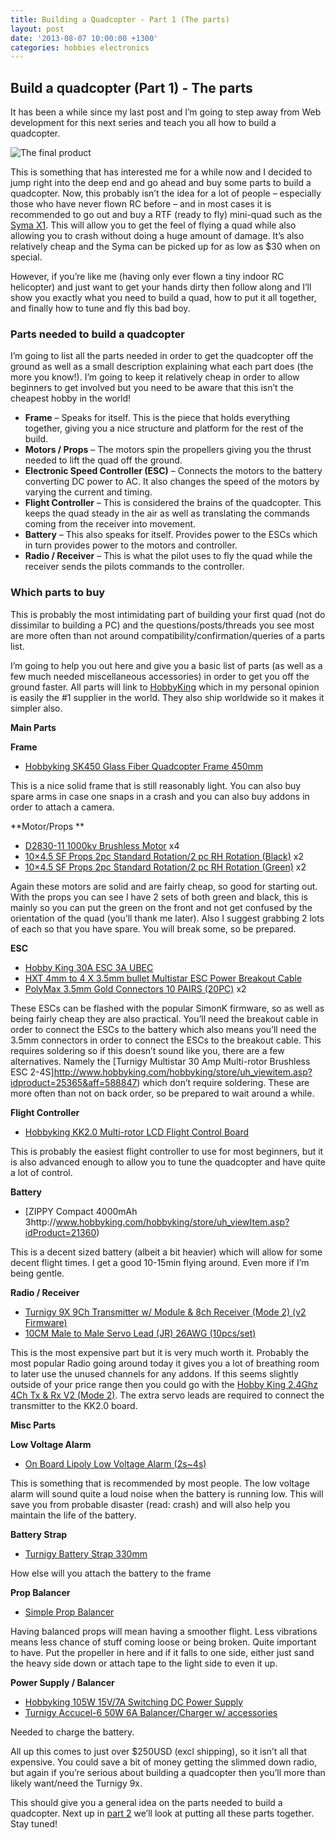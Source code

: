 ```yaml
---
title: Building a Quadcopter - Part 1 (The parts)
layout: post
date: '2013-08-07 10:00:00 +1300'
categories: hobbies electronics
---
```


## Build a quadcopter (Part 1) - The parts

It has been a while since my last post and I’m going to step away from Web development for this next series and teach you all how to build a quadcopter.

![The final product](https://i.imgur.com/rneCvnd.png)

This is something that has interested me for a while now and I decided to jump right into the deep end and go ahead and buy some parts to build a quadcopter. Now, this probably isn’t the idea for a lot of people – especially those who have never flown RC before – and in most cases it is recommended to go out and buy a RTF (ready to fly) mini-quad such as the [Syma X1](http://www.amazon.com/Syma-Channel-2-4G-Quad-Copter/dp/B00906PKQ4/ref=sr_1_2?ie=UTF8&qid=1375858506&sr=8-2&keywords=syma+x1). This will allow you to get the feel of flying a quad while also allowing you to crash without doing a huge amount of damage. It’s also relatively cheap and the Syma can be picked up for as low as $30 when on special.

However, if you’re like me (having only ever flown a tiny indoor RC helicopter) and just want to get your hands dirty then follow along and I’ll show you exactly what you need to build a quad, how to put it all together, and finally how to tune and fly this bad boy.

### Parts needed to build a quadcopter

I’m going to list all the parts needed in order to get the quadcopter off the ground as well as a small description explaining what each part does (the more you know!). I’m going to keep it relatively cheap in order to allow beginners to get involved but you need to be aware that this isn’t the cheapest hobby in the world!

- **Frame** – Speaks for itself. This is the piece that holds everything together, giving you a nice structure and platform for the rest of the build.
- **Motors / Props** – The motors spin the propellers giving you the thrust needed to lift the quad off the ground.
- **Electronic Speed Controller (ESC)** – Connects the motors to the battery converting DC power to AC. It also changes the speed of the motors by varying the current and timing.
- **Flight Controller** – This is considered the brains of the quadcopter. This keeps the quad steady in the air as well as translating the commands coming from the receiver into movement.
- **Battery** – This also speaks for itself. Provides power to the ESCs which in turn provides power to the motors and controller.
- **Radio / Receiver** – This is what the pilot uses to fly the quad while the receiver sends the pilots commands to the controller.

### Which parts to buy

This is probably the most intimidating part of building your first quad (not do dissimilar to building a PC) and the questions/posts/threads you see most are more often than not around compatibility/confirmation/queries of a parts list.

I’m going to help you out here and give you a basic list of parts (as well as a few much needed miscellaneous accessories) in order to get you off the ground faster. All parts will link to [HobbyKing](http://www.hobbyking.com/) which in my personal opinion is easily the #1 supplier in the world. They also ship worldwide so it makes it simpler also.

**Main Parts**

**Frame**

- [Hobbyking SK450 Glass Fiber Quadcopter Frame 450mm](http://www.hobbyking.com/hobbyking/store/uh_viewItem.asp?idProduct=24291)

This is a nice solid frame that is still reasonably light. You can also buy spare arms in case one snaps in a crash and you can also buy addons in order to attach a camera.

**Motor/Props
**

- [D2830-11 1000kv Brushless Motor](http://www.hobbyking.com/hobbyking/store/uh_viewItem.asp?idProduct=12921) x4
- [10×4.5 SF Props 2pc Standard Rotation/2 pc RH Rotation (Black)](http://www.hobbyking.com/hobbyking/store/uh_viewItem.asp?idProduct=25824) x2
- [10×4.5 SF Props 2pc Standard Rotation/2 pc RH Rotation (Green)](http://www.hobbyking.com/hobbyking/store/uh_viewItem.asp?idProduct=25820) x2

Again these motors are solid and are fairly cheap, so good for starting out. With the props you can see I have 2 sets of both green and black, this is mainly so you can put the green on the front and not get confused by the orientation of the quad (you’ll thank me later). Also I suggest grabbing 2 lots of each so that you have spare. You will break some, so be prepared.

**ESC** 

- [Hobby King 30A ESC 3A UBEC](http://www.hobbyking.com/hobbyking/store/__15205__hobby_king_30a_esc_3a_ubec.html)
- [HXT 4mm to 4 X 3.5mm bullet Multistar ESC Power Breakout Cable](http://www.hobbyking.com/hobbyking/store/uh_viewItem.asp?idProduct=25483)
- [PolyMax 3.5mm Gold Connectors 10 PAIRS (20PC)](http://www.hobbyking.com/hobbyking/store/uh_viewItem.asp?idProduct=68) x2

These ESCs can be flashed with the popular SimonK firmware, so as well as being fairly cheap they are also practical. You’ll need the breakout cable in order to connect the ESCs to the battery which also means you’ll need the 3.5mm connectors in order to connect the ESCs to the breakout cable. This requires soldering so if this doesn’t sound like you, there are a few alternatives. Namely the [Turnigy Multistar 30 Amp Multi-rotor Brushless ESC 2-4S]http://www.hobbyking.com/hobbyking/store/uh_viewitem.asp?idproduct=25365&aff=588847) which don’t require soldering. These are more often than not on back order, so be prepared to wait around a while.

**Flight Controller** 

- [Hobbyking KK2.0 Multi-rotor LCD Flight Control Board](http://www.hobbyking.com/hobbyking/store/uh_viewItem.asp?idProduct=24723)

This is probably the easiest flight controller to use for most beginners, but it is also advanced enough to allow you to tune the quadcopter and have quite a lot of control.

**Battery** 

- [ZIPPY Compact 4000mAh 3http://www.hobbyking.com/hobbyking/store/uh_viewItem.asp?idProduct=21360)

This is a decent sized battery (albeit a bit heavier) which will allow for some decent flight times. I get a good 10-15min flying around. Even more if I’m being gentle.

**Radio / Receiver** 

- [Turnigy 9X 9Ch Transmitter w/ Module & 8ch Receiver (Mode 2) (v2 Firmware)](http://www.hobbyking.com/hobbyking/store/uh_viewItem.asp?idProduct=8992)
- [10CM Male to Male Servo Lead (JR) 26AWG (10pcs/set)](http://www.hobbyking.com/hobbyking/store/uh_viewItem.asp?idProduct=21758)

This is the most expensive part but it is very much worth it. Probably the most popular Radio going around today it gives you a lot of breathing room to later use the unused channels for any addons. If this seems slightly outside of your price range then you could go with the [Hobby King 2.4Ghz 4Ch Tx & Rx V2 (Mode 2)](http://www.hobbyking.com/hobbyking/store/uh_viewitem.asp?idproduct=8338&aff=588847). The extra servo leads are required to connect the transmitter to the KK2.0 board.

**Misc Parts**

**Low Voltage Alarm**

- [On Board Lipoly Low Voltage Alarm (2s~4s)](http://www.hobbyking.com/hobbyking/store/uh_viewItem.asp?idProduct=18987)

This is something that is recommended by most people. The low voltage alarm will sound quite a loud noise when the battery is running low. This will save you from probable disaster (read: crash) and will also help you maintain the life of the battery.

**Battery Strap** 

- [Turnigy Battery Strap 330mm](http://www.hobbyking.com/hobbyking/store/uh_viewItem.asp?idProduct=11736)

How else will you attach the battery to the frame

**Prop Balancer** 

- [Simple Prop Balancer](http://www.hobbyking.com/hobbyking/store/uh_viewItem.asp?idProduct=14927)

Having balanced props will mean having a smoother flight. Less vibrations means less chance of stuff coming loose or being broken. Quite important to have. Put the propeller in here and if it falls to one side, either just sand the heavy side down or attach tape to the light side to even it up.

**Power Supply / Balancer**

- [Hobbyking 105W 15V/7A Switching DC Power Supply](http://www.hobbyking.com/hobbyking/store/uh_viewItem.asp?idProduct=20971)
- [Turnigy Accucel-6 50W 6A Balancer/Charger w/ accessories](http://www.hobbyking.com/hobbyking/store/uh_viewItem.asp?idProduct=7028)

Needed to charge the battery.

All up this comes to just over $250USD (excl shipping), so it isn’t all that expensive. You could save a bit of money getting the slimmed down radio, but again if you’re serious about building a quadcopter then you’ll more than likely want/need the Turnigy 9x.

This should give you a general idea on the parts needed to build a quadcopter. Next up in [part 2]() we’ll look at putting all these parts together. Stay tuned!